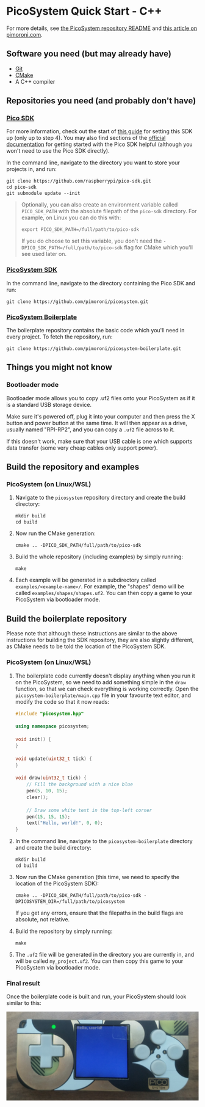 # PicoSystem Quick Start - C++

For more details, see [the PicoSystem repository README](https://github.com/pimoroni/picosystem/blob/main/README.md) and [this article on pimoroni.com](https://learn.pimoroni.com/article/getting-started-with-picosystem-and-c++).

## Software you need (but may already have)

* [Git](https://git-scm.com/)
* [CMake](https://cmake.org/)
* A C++ compiler

## Repositories you need (and probably don't have)

### [Pico SDK](https://github.com/raspberrypi/pico-sdk)

For more information, check out the start of [this guide](https://github.com/pimoroni/pimoroni-pico/blob/main/setting-up-the-pico-sdk.md) for setting this SDK up (only up to step 4). You may also find sections of the [official documentation](https://datasheets.raspberrypi.com/pico/getting-started-with-pico.pdf) for getting started with the Pico SDK helpful (although you won't need to use the Pico SDK directly).

In the command line, navigate to the directory you want to store your projects in, and run:

```
git clone https://github.com/raspberrypi/pico-sdk.git
cd pico-sdk
git submodule update --init
```

> Optionally, you can also create an environment variable called `PICO_SDK_PATH` with the absolute filepath of the `pico-sdk` directory. For example, on Linux you can do this with:
>
> ```
> export PICO_SDK_PATH=/full/path/to/pico-sdk
> ```
> 
> If you do choose to set this variable, you don't need the `-DPICO_SDK_PATH=/full/path/to/pico-sdk` flag for CMake which you'll see used later on.

### [PicoSystem SDK](https://github.com/pimoroni/picosystem)

In the command line, navigate to the directory containing the Pico SDK and run:

```
git clone https://github.com/pimoroni/picosystem.git
```

### [PicoSystem Boilerplate](https://github.com/pimoroni/picosystem-boilerplate)

The boilerplate repository contains the basic code which you'll need in every project. To fetch the repository, run:

```
git clone https://github.com/pimoroni/picosystem-boilerplate.git
```

## Things you might not know

### Bootloader mode

Bootloader mode allows you to copy .uf2 files onto your PicoSystem as if it is a standard USB storage device.

Make sure it's powered off, plug it into your computer and then press the X button and power button at the same time. It will then appear as a drive, usually named "RPI-RP2", and you can copy a `.uf2` file across to it.

If this doesn't work, make sure that your USB cable is one which supports data transfer (some very cheap cables only support power).

<!-- TODO: Add instructions for Linux/macOS, since this is probably slightly different. This is particularly important since the rest of the instructions are only for Linux/WSL/macOS. -->

## Build the repository and examples

### PicoSystem (on Linux/WSL)

1. Navigate to the `picosystem` repository directory and create the build directory:

   ```
   mkdir build
   cd build
   ```

2. Now run the CMake generation:

   ```
   cmake .. -DPICO_SDK_PATH/full/path/to/pico-sdk
   ```

3. Build the whole repository (including examples) by simply running:

   ```
   make
   ```

4. Each example will be generated in a subdirectory called `examples/<example-name>/`. For example, the "shapes" demo will be called `examples/shapes/shapes.uf2`. You can then copy a game to your PicoSystem via bootloader mode.

## Build the boilerplate repository

Please note that although these instructions are similar to the above instructions for building the SDK repository, they are also slightly different, as CMake needs to be told the location of the PicoSystem SDK.

### PicoSystem (on Linux/WSL)

1. The boilerplate code currently doesn't display anything when you run it on the PicoSystem, so we need to add something simple in the `draw` function, so that we can check everything is working correctly. Open the `picosystem-boilerplate/main.cpp` file in your favourite text editor, and modify the code so that it now reads:

   ```cpp
   #include "picosystem.hpp"

   using namespace picosystem;

   void init() {
   }

   void update(uint32_t tick) {
   }

   void draw(uint32_t tick) {
       // Fill the background with a nice blue
       pen(5, 10, 15);
       clear();

       // Draw some white text in the top-left corner
       pen(15, 15, 15);
       text("Hello, world!", 0, 0);
   }
   ```

2. In the command line, navigate to the `picosystem-boilerplate` directory and create the build directory:

   ```
   mkdir build
   cd build
   ```

3. Now run the CMake generation (this time, we need to specify the location of the PicoSystem SDK):

   ```
   cmake .. -DPICO_SDK_PATH/full/path/to/pico-sdk -DPICOSYSTEM_DIR=/full/path/to/picosystem
   ```
   
   If you get any errors, ensure that the filepaths in the build flags are absolute, not relative.

4. Build the repository by simply running:

   ```
   make
   ```

5. The `.uf2` file will be generated in the directory you are currently in, and will be called `my_project.uf2`. You can then copy this game to your PicoSystem via bootloader mode.

### Final result

Once the boilerplate code is built and run, your PicoSystem should look similar to this:

![](picosystem-demo.png)